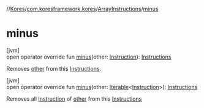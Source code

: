 //[Kores](../../../index.md)/[com.koresframework.kores](../index.md)/[ArrayInstructions](index.md)/[minus](minus.md)

# minus

[jvm]\
open operator override fun [minus](minus.md)(other: [Instruction](../-instruction/index.md)): [Instructions](../-instructions/index.md)

Removes [other](minus.md) from this [Instructions](../-instructions/index.md).

[jvm]\
open operator override fun [minus](minus.md)(other: [Iterable](https://kotlinlang.org/api/latest/jvm/stdlib/kotlin.collections/-iterable/index.html)<[Instruction](../-instruction/index.md)>): [Instructions](../-instructions/index.md)

Removes all [Instruction](../-instruction/index.md) of [other](minus.md) from this [Instructions](../-instructions/index.md)
